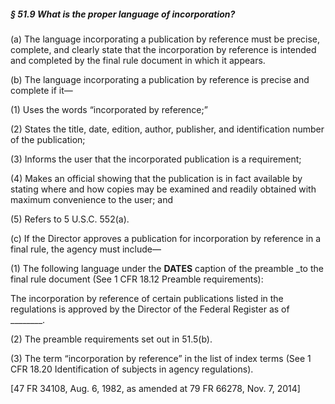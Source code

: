 ##### § 51.9 What is the proper language of incorporation? #####

(a) The language incorporating a publication by reference must be precise, complete, and clearly state that the incorporation by reference is intended and completed by the final rule document in which it appears.

(b) The language incorporating a publication by reference is precise and complete if it—

(1) Uses the words “incorporated by reference;”

(2) States the title, date, edition, author, publisher, and identification number of the publication;

(3) Informs the user that the incorporated publication is a requirement;

(4) Makes an official showing that the publication is in fact available by stating where and how copies may be examined and readily obtained with maximum convenience to the user; and

(5) Refers to 5 U.S.C. 552(a).

(c) If the Director approves a publication for incorporation by reference in a final rule, the agency must include—

(1) The following language under the **DATES** caption of the preamble \_to the final rule document (See 1 CFR 18.12 Preamble requirements):

The incorporation by reference of certain publications listed in the regulations is approved by the Director of the Federal Register as of \_\_\_\_\_\_\_\_.

(2) The preamble requirements set out in 51.5(b).

(3) The term “incorporation by reference” in the list of index terms (See 1 CFR 18.20 Identification of subjects in agency regulations).

[47 FR 34108, Aug. 6, 1982, as amended at 79 FR 66278, Nov. 7, 2014]